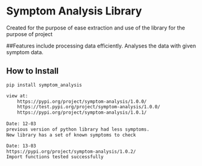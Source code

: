 # Symptom Analysis Library

Created for the purpose of ease extraction and use of the library for the purpose of project

##Features include
processing data efficiently.
Analyses the data with given symptom data.

## How to Install

```bash
pip install symptom_analysis

view at:
    https://pypi.org/project/symptom-analysis/1.0.0/
    https://test.pypi.org/project/symptom-analysis/1.0.0/
    https://pypi.org/project/symptom-analysis/1.0.1/
    
Date: 12-03
previous version of python library had less symptoms. 
New library has a set of known symptoms to check

Date: 13-03
https://pypi.org/project/symptom-analysis/1.0.2/
Import functions tested successfully
